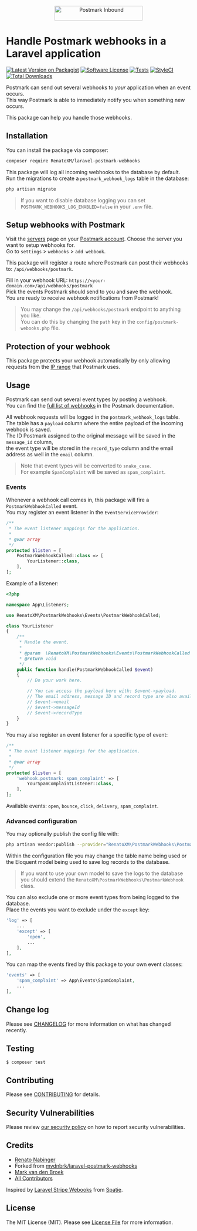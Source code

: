 <p align="center"><a href="https://postmarkapp.com" target="_blank"><img src="https://postmarkapp.com/images/logo.svg" alt="Postmark Inbound" width="240" height="40"></a>

# Handle Postmark webhooks in a Laravel application

[![Latest Version on Packagist][ico-version]][link-packagist]
[![Software License][ico-license]](LICENSE.md)
[![Tests][ico-tests]][link-tests]
[![StyleCI][ico-style-ci]][link-style-ci]
[![Total Downloads][ico-downloads]][link-downloads]

Postmark can send out several webhooks to *your* application when an event occurs.  
This way Postmark is able to immediately notify you when something new occurs.

This package can help you handle those webhooks.

## Installation

You can install the package via composer:

``` bash
composer require RenatoXM/laravel-postmark-webhooks
```

This package will log all incoming webhooks to the database by default.  
Run the migrations to create a `postmark_webhook_logs` table in the database:

``` bash
php artisan migrate
```

> If you want to disable database logging you can set `POSTMARK_WEBHOOKS_LOG_ENABLED=false` in your `.env` file.

## Setup webhooks with Postmark

Visit the [servers](https://account.postmarkapp.com/servers) page on your [Postmark account](https://account.postmarkapp.com/).
Choose the server you want to setup webhooks for.  
Go to `settings` > `webhooks` > `add webbook`.  

This package will register a route where Postmark can post their webhooks to: `/api/webhooks/postmark`.

Fill in your webhook URL: `https://<your-domain.com>/api/webhooks/postmark`  
Pick the events Postmark should send to you and save the webhook.  
You are ready to receive webhook notifications from Postmark!

> You may change the `/api/webhooks/postmark` endpoint to anything you like.  
> You can do this by changing the `path` key in the `config/postmark-webooks.php` file.

## Protection of your webhook

This package protects your webhook automatically by only allowing requests from the [IP range](https://postmarkapp.com/support/article/800-ips-for-firewalls#webhooks) that Postmark uses.

## Usage

Postmark can send out several event types by posting a webhook.  
You can find the [full list of webhooks](https://postmarkapp.com/developer/webhooks/webhooks-overview) in the Postmark documentation.

All webhook requests will be logged in the `postmark_webhook_logs` table.  
The table has a `payload` column where the entire payload of the incoming webhook is saved.  
The ID Postmark assigned to the original message will be saved in the `message_id` column,  
the event type will be stored in the `record_type` column and the email address as well in the `email` column.
> Note that event types will be converted to `snake_case`.  
For example `SpamComplaint` will be saved as `spam_complaint`.

### Events

Whenever a webhook call comes in, this package will fire a `PostmarkWebhookCalled` event.  
You may register an event listener in the `EventServiceProvider`:

```php
/**
 * The event listener mappings for the application.
 *
 * @var array
 */
protected $listen = [
    PostmarkWebhookCalled::class => [
        YourListener::class,
    ],
];
```

Example of a listener:

```php
<?php

namespace App\Listeners;

use RenatoXM\PostmarkWebhooks\Events\PostmarkWebhookCalled;

class YourListener
{
    /**
     * Handle the event.
     *
     * @param  \RenatoXM\PostmarkWebhooks\Events\PostmarkWebhookCalled  $event
     * @return void
     */
    public function handle(PostmarkWebhookCalled $event)
    {
        // Do your work here.

        // You can access the payload here with: $event->payload.
        // The email address, message ID and record type are also available:
        // $event->email
        // $event->messageId
        // $event->recordType
    }
}

```

You may also register an event listener for a specific type of event:

```php
/**
 * The event listener mappings for the application.
 *
 * @var array
 */
protected $listen = [
    'webhook.postmark: spam_complaint' => [
        YourSpamComplaintListener::class,
    ],
];
```

Available events: `open`, `bounce`, `click`, `delivery`, `spam_complaint`.

### Advanced configuration

You may optionally publish the config file with:

```bash
php artisan vendor:publish --provider="RenatoXM\PostmarkWebhooks\PostmarkWebhooksServiceProvider" --tag="config"
```

Within the configuration file you may change the table name being used 
or the Eloquent model being used to save log records to the database.
> If you want to use your own model to save the logs to the database you should extend
the `RenatoXM\PostmarkWebhooks\PostmarkWebhook` class.

You can also exclude one or more event types from being logged to the database.  
Place the events you want to exclude under the `except` key:

```php
'log' => [
    ...
    'except' => [
        'open',
        ...
    ],
],
```

You can map the events fired by this package to your own event classes:

```php
'events' => [
    'spam_complaint' => App\Events\SpamComplaint,
    ...
],
```

## Change log

Please see [CHANGELOG](CHANGELOG.md) for more information on what has changed recently.

## Testing

``` bash
$ composer test
```

## Contributing

Please see [CONTRIBUTING](.github/CONTRIBUTING.md)  for details.

## Security Vulnerabilities

Please review [our security policy](../../security/policy) on how to report security vulnerabilities.

## Credits

- [Renato Nabinger][link-author]
- Forked from [mvdnbrk/laravel-postmark-webhooks](https://github.com/mvdnbrk/laravel-postmark-webhooks)
- [Mark van den Broek](https://github.com/mvdnbrk)
- [All Contributors][link-contributors]

Inspired by [Laravel Stripe Webooks](https://github.com/spatie/laravel-stripe-webhooks) from [Spatie](https://spatie.be/).

## License

The MIT License (MIT). Please see [License File](LICENSE.md) for more information.

[ico-version]: https://img.shields.io/packagist/v/renatoxm/laravel-postmark-webhooks.svg?style=flat-square
[ico-license]: https://img.shields.io/badge/license-MIT-brightgreen.svg?style=flat-square
[ico-tests]: https://img.shields.io/github/actions/workflow/status/renatoxm/laravel-postmark-webhooks/tests.yml?branch=main
[ico-style-ci]: https://styleci.io/repos/149487979/shield?branch=main
[ico-downloads]: https://img.shields.io/packagist/dt/renatoxm/laravel-postmark-webhooks.svg?style=flat-square

[link-packagist]: https://packagist.org/packages/renatoxm/laravel-postmark-webhooks
[link-tests]: https://github.com/renatoxm/laravel-postmark-webhooks/actions/workflows/tests.yml
[link-style-ci]: https://styleci.io/repos/149487979
[link-downloads]: https://packagist.org/packages/renatoxm/laravel-postmark-webhooks
[link-author]: https://github.com/renatoxm
[link-contributors]: ../../contributors
